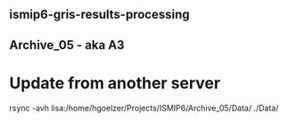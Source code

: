 ## ismip6-gris-results-processing

## Archive_05 - aka A3

# Update from another server
rsync -avh lisa:/home/hgoelzer/Projects/ISMIP6/Archive_05/Data/ ./Data/
